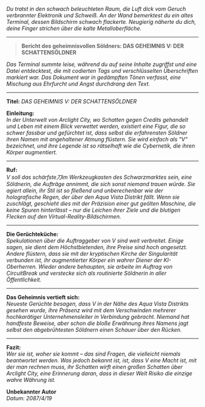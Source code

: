 _Du tratst in den schwach beleuchteten Raum, die Luft dick vom Geruch verbrannter Elektronik und Schweiß. An der Wand bemerktest du ein altes Terminal, dessen Bildschirm schwach flackerte. Neugierig näherte du dich, deine Finger strichen über die kalte Metalloberfläche._

---

> **Bericht des geheimnisvollen Söldners: DAS GEHEIMNIS V: DER SCHATTENSÖLDNER**

_Das Terminal summte leise, während du auf seine Inhalte zugriffst und eine Datei entdecktest, die mit codierten Tags und verschlüsselten Überschriften markiert war. Das Dokument war in gedämpften Tönen verfasst, eine Mischung aus Ehrfurcht und Angst durchdrang den Text._

---

**Titel:** _DAS GEHEIMNIS V: DER SCHATTENSÖLDNER_

**Einleitung:**  
_In der Unterwelt von Arclight City, wo Schatten gegen Credits gehandelt und Leben mit einem Blick verwettet werden, existiert eine Figur, die so schwer fassbar und gefürchtet ist, dass selbst die erfahrensten Söldner ihren Namen mit angehaltener Atmung flüstern. Sie wird einfach als "V" bezeichnet, und ihre Legende ist so rätselhaft wie die Cybernetik, die ihren Körper augmentiert._

---

**Ruf:**  
_V soll das schärfste刀im Werkzeugkasten des Schwarzmarktes sein, eine Söldnerin, die Aufträge annimmt, die sich sonst niemand trauen würde. Sie agiert allein, ihr Stil ist so fließend und unberechenbar wie der holografische Regen, der über den Aqua Vista Distrikt fällt. Wenn sie zuschlägt, geschieht dies mit der Präzision einer gut geölten Maschine, die keine Spuren hinterlässt – nur die Leichen ihrer Ziele und die blutigen Flecken auf den Virtual-Reality-Bildschirmen._

---

**Die Gerüchteküche:**  
_Spekulationen über die Auftraggeber von V sind weit verbreitet. Einige sagen, sie dient dem Höchstbietenden, ihre Preise sind hoch angesetzt. Andere flüstern, dass sie mit der kryptischen Kirche der Singularität verbunden ist, ihr augmentierter Körper ein wahrer Diener der KI-Oberherren. Wieder andere behaupten, sie arbeite im Auftrag von CircuitBreak und verstecke sich als routinierte Söldnerin in aller Öffentlichkeit._

---

**Das Geheimnis vertieft sich:**  
_Neueste Gerüchte besagen, dass V in der Nähe des Aqua Vista Distrikts gesehen wurde, ihre Präsenz wird mit dem Verschwinden mehrerer hochkarätiger Unternehmensleiter in Verbindung gebracht. Niemand hat handfeste Beweise, aber schon die bloße Erwähnung ihres Namens jagt selbst den abgebrühtesten Söldnern einen Schauer über den Rücken._

---

**Fazit:**  
_Wer sie ist, woher sie kommt – das sind Fragen, die vielleicht niemals beantwortet werden. Was jedoch bekannt ist, ist, dass V eine Macht ist, mit der man rechnen muss, ihr Schatten wirft einen großen Schatten über Arclight City, eine Erinnerung daran, dass in dieser Welt Risiko die einzige wahre Währung ist._

**Unbekannter Autor**  
_Datum: 2087/4/19_
